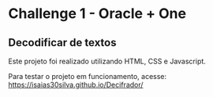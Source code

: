 # Challenge 1 - Oracle + One
## Decodificar de textos

Este projeto foi realizado utilizando HTML, CSS e Javascript. 

Para testar o projeto em funcionamento, acesse: https://isaias30silva.github.io/Decifrador/

